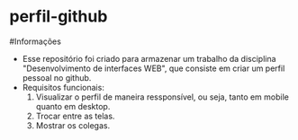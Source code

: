 # perfil-github
#Informações 
- Esse repositório foi criado para armazenar um trabalho da disciplina "Desenvolvimento de interfaces WEB", que consiste em criar um perfil pessoal no github.
- Requisitos funcionais:
  1) Visualizar o perfil de maneira ressponsível, ou seja, tanto em mobile quanto em desktop.
  2) Trocar entre as telas.
  3) Mostrar os colegas.

